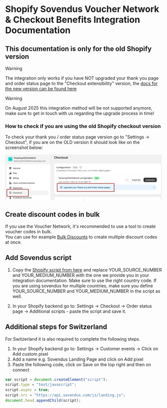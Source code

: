 # Shopify Sovendus Voucher Network & Checkout Benefits Integration Documentation

## This documentation is only for the old Shopify version

> [!WARNING]
> The integration only works if you have NOT upgraded your thank you page and order status page to the "Checkout extensibility" version, the [docs for the new version can be found here](https://developer-hub.sovendus.com/Voucher-Network-Checkout-Benefits/Web-Integration/Shopify-App-(new-Version))

> [!WARNING]
> On August 2025 this integration method will be not supported anymore, make sure to get in touch with us regarding the upgrade process in time!
>
### How to check if you are using the old Shopify checkout version

To check your thank you / order status page version go to "Settings -> Checkout", if you are on the OLD version it should look like on the screenshot below:

![Old Shopify Checkout Version](https://raw.githubusercontent.com/Sovendus-GmbH/Sovendus-Integrations-Documentation/main/vn-cb/web/shopify-script-old/old-shopify-checkout-version.png)

## Create discount codes in bulk

If you use the Voucher Network, it's recommended to use a tool to create voucher codes in bulk. \
You can use for example [Bulk Discounts](https://apps.shopify.com/bulk-discounts) to create multiple discount codes at once.

## Add Sovendus script

1. Copy the [Shopify script from here](https://github.com/Sovendus-GmbH/Sovendus-Integrations-Documentation/blob/main/vn-cb/web/shopify-script-old/shopify.template.html) and replace YOUR_SOURCE_NUMBER and YOUR_MEDIUM_NUMBER with the one we provide you in your integration documentation. Make sure to use the right country code. If you are using sovendus for multiple countries, make sure you define YOUR_SOURCE_NUMBER and YOUR_MEDIUM_NUMBER in the script as well.

2. In your Shopify backend go to: Settings -> Checkout -> Order status page -> Additional scripts - paste the script and save it.

## Additional steps for Switzerland

For Switzerland it is also required to complete the following steps.

1. In your Shopify backend go to: Settings -> Customer events -> Click on Add custom pixel
2. Add a name e.g. Sovendus Landing Page and click on Add pixel
3. Paste the following code, click on Save on the top right and then on connect

```javascript
var script = document.createElement("script");
script.type = "text/javascript";
script.async = true;
script.src = "https://api.sovendus.com/js/landing.js";
document.head.appendChild(script);
```
